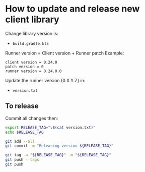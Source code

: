 # How to update and release new client library

Change library version is:
- `build.gradle.kts`

Runner version = Client version + Runner patch
Example:
```
client version = 0.24.0
patch version = 0
runner version = 0.24.0.0
```

Update the runner version (0.X.Y.Z) in:
- `version.txt`


## To release

Commit all changes then:

```bash
export RELEASE_TAG="v$(cat version.txt)"
echo $RELEASE_TAG

git add --all
git commit -m "Releasing version ${RELEASE_TAG}"

git tag -a "${RELEASE_TAG}" -m "${RELEASE_TAG}"
git push --tags
git push
```